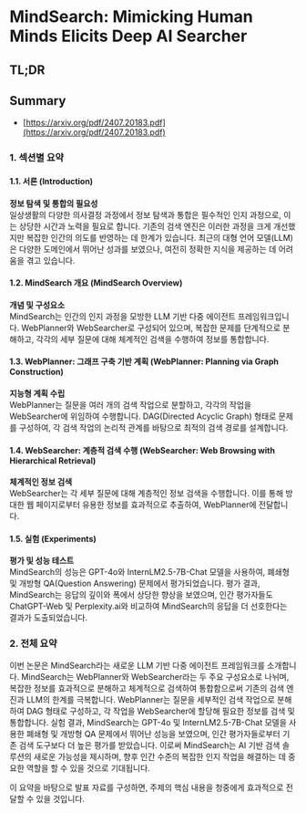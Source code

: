 # MindSearch: Mimicking Human Minds Elicits Deep AI Searcher
## TL;DR
## Summary
- [https://arxiv.org/pdf/2407.20183.pdf](https://arxiv.org/pdf/2407.20183.pdf)

### 1. 섹션별 요약

#### 1.1. 서론 (Introduction)
**정보 탐색 및 통합의 필요성**  
일상생활의 다양한 의사결정 과정에서 정보 탐색과 통합은 필수적인 인지 과정으로, 이는 상당한 시간과 노력을 필요로 합니다. 기존의 검색 엔진은 이러한 과정을 크게 개선했지만 복잡한 인간의 의도를 반영하는 데 한계가 있습니다. 최근의 대형 언어 모델(LLM)은 다양한 도메인에서 뛰어난 성과를 보였으나, 여전히 정확한 지식을 제공하는 데 어려움을 겪고 있습니다.

#### 1.2. MindSearch 개요 (MindSearch Overview)
**개념 및 구성요소**  
MindSearch는 인간의 인지 과정을 모방한 LLM 기반 다중 에이전트 프레임워크입니다. WebPlanner와 WebSearcher로 구성되어 있으며, 복잡한 문제를 단계적으로 분해하고, 각각의 세부 질문에 대해 체계적인 검색을 수행하여 정보를 통합합니다.

#### 1.3. WebPlanner: 그래프 구축 기반 계획 (WebPlanner: Planning via Graph Construction)
**지능형 계획 수립**  
WebPlanner는 질문을 여러 개의 검색 작업으로 분할하고, 각각의 작업을 WebSearcher에 위임하여 수행합니다. DAG(Directed Acyclic Graph) 형태로 문제를 구성하여, 각 검색 작업의 논리적 관계를 바탕으로 최적의 검색 경로를 설계합니다.

#### 1.4. WebSearcher: 계층적 검색 수행 (WebSearcher: Web Browsing with Hierarchical Retrieval)
**체계적인 정보 검색**  
WebSearcher는 각 세부 질문에 대해 계층적인 정보 검색을 수행합니다. 이를 통해 방대한 웹 페이지로부터 유용한 정보를 효과적으로 추출하여, WebPlanner에 전달합니다.

#### 1.5. 실험 (Experiments)
**평가 및 성능 테스트**  
MindSearch의 성능은 GPT-4o와 InternLM2.5-7B-Chat 모델을 사용하여, 폐쇄형 및 개방형 QA(Question Answering) 문제에서 평가되었습니다. 평가 결과, MindSearch는 응답의 깊이와 폭에서 상당한 향상을 보였으며, 인간 평가자들도 ChatGPT-Web 및 Perplexity.ai와 비교하여 MindSearch의 응답을 더 선호한다는 결과가 도출되었습니다.

### 2. 전체 요약

이번 논문은 MindSearch라는 새로운 LLM 기반 다중 에이전트 프레임워크를 소개합니다. MindSearch는 WebPlanner와 WebSearcher라는 두 주요 구성요소로 나뉘며, 복잡한 정보를 효과적으로 분해하고 체계적으로 검색하여 통합함으로써 기존의 검색 엔진과 LLM의 한계를 극복합니다. WebPlanner는 질문을 세부적인 검색 작업으로 분해하여 DAG 형태로 구성하고, 각 작업을 WebSearcher에 할당해 필요한 정보를 검색 및 통합합니다. 실험 결과, MindSearch는 GPT-4o 및 InternLM2.5-7B-Chat 모델을 사용한 폐쇄형 및 개방형 QA 문제에서 뛰어난 성능을 보였으며, 인간 평가자들로부터 기존 검색 도구보다 더 높은 평가를 받았습니다. 이로써 MindSearch는 AI 기반 검색 솔루션의 새로운 가능성을 제시하며, 향후 인간 수준의 복잡한 인지 작업을 해결하는 데 중요한 역할을 할 수 있을 것으로 기대됩니다.

이 요약을 바탕으로 발표 자료를 구성하면, 주제의 핵심 내용을 청중에게 효과적으로 전달할 수 있을 것입니다.